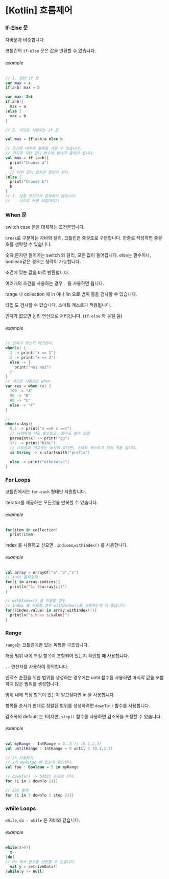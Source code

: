 # [Kotlin] 흐름제어

### If-Else 문

자바문과 비슷합니다.

코틀린의 `if-else` 문은 값을 반환할 수 있습니다.

###### example

```kotlin
// 1. 일반 if 문
var max = a 
if(a<b) max = b

var max: Int
if(a>b){
  max = a
}else {
  max = b
}

// 2. 식으로 사용되는 if 문

val max = if(a>b)a else b

// 조건문 내부에 블록을 가질 수 있습니다.
// 마지막 리턴 값이 변수에 들어가 출력이 됩니다.
val max = if (a>b){
  print("Choose a")
  a
  // 리턴 값이 없지만 할당이 된다.
}else {
  print("Choose b")
  b
}
// 3. 삼항 연산자가 존재하지 않습니다.
//    식으로 쓰면 되잖아여?!
```



### When 문

switch case 문을 대체하는 조건문입니다.

`break`로 구분하는 자바와 달리, 코틀린은 중괄호로 구분합니다. 한줄로 작성하면 중괄호를 생략할 수 있습니다.

숫자,문자만 들어가는 switch 와 달리, 모든 값이 들어갑니다. else는 필수이나, boolean같은 경우는 생략이 가능합니다.

조건에 맞는 값을 바로 반환합니다. 

여러개의 조건을 사용하는 경우 `,` 를 사용하면 됩니다.

range 나  collection 에 in 이나 !in 으로 범위 등을 검사할 수 있습니다.

타입 도 검사할 수 있습니다. 스마트 캐스트가 적용됩니다. 

인자가 없으면 논리 연산으로 처리됩니다. (`if-else` 와 동일 됨)

###### example

``` kotlin
// 인자가 맞는지 체크한다. 
when(x) {
  1 -> print("x == 1")
  2 -> print("x == 2")
  else -> {
    print("no1 no2")
  }
}
// 식으로 사용되는 when 
var res = when (x) {
  100 -> "A"
  90 -> "B"
  80 -> "C"
  else -> "F"  
}

// 
when(x:Any){
  0,1 -> print("x ==0 x ==1")
  // 다양하게 식도 쓸수있고, 함수도 쓸수 있음
  parseint(x) -> print("gg")
  1+2 -> print("hihi")
  // 스트링과 비교하는 동시에 맞다면, 스마트 캐스트가 되어 적용 됩니다.
  is String -> x.startsWith("prefix")
  
  else -> print("otherwise")
}
```



### For Loops

코틀린에서는 `for-each` 형태만 지원합니다.

iterator를 제공하는 모든것을 반복할 수 있습니다.

###### example

```kotlin
for(item in collection)
  print(item)
```

index 를 사용하고 싶으면 `.indices`,`withIndex()`  를 사용합니다.

###### example

```kotlin
val array = ArrayOf("a","b","c")
// just 출력할때 
for(i in array.indices){
  println("$i ${array[i]}")
}

// withIndex() 를 이용할 경우 
// index 를 사용할 경우 withIndex()를 사용하는게 더 좋습니다.
for((index,value) in array.withIndex()){
  println("$index ${value}")
}

```

### Range

`range`는 코틀린에만 있는 독특한 구조입니다.

해당 범위 내에 특정 항목이 포함되어 있는지 확인할 때 사용합니다.

 `..` 연산자를 사용하여 정의합니다.

인덱스 순환을 위한 범위를 생성하는 경우에는 until 함수를 사용하면 마지막 값을 포함하지 않은 범위를 생성합니다.

범위 내에 특정 항목이 있는지 알고싶다면 in 을 사용합니다.

항목들 순서가 반대로 정렬된 범위를 생성하려면 `downTo()` 함수를 사용합니다.

감소폭의 default 는 1이지만, `step()` 함수를 사용하면 감소폭을 조정할 수 있습니다.

###### example

```kotlin
val myRange : IntRange = 0..3 // (0,1,2,3)
val untilRange : IntRange = 0 until 4 (0,1,2,3)

// in 사용하기
// 5가 myRange 에 있는지 확인한다.
val foo : Boolean = 5 in myRange

// downTo() -> 54321 순으로 간다.
for (i in 5 downTo 1){}

// 531 출력
for (i in 5 downTo 1 step 2){}
```



### while Loops

`while`, `do - while` 은 자바와 같습니다.

###### example

```kotlin
while(x>0){
  x--
}do{
// do 에서 변수를 선언할 수 있습니다.
  val y = retriveData()
}while(y != null)
```

